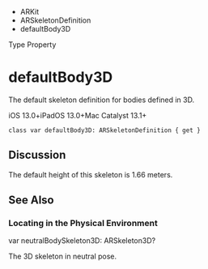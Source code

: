 

- ARKit
- ARSkeletonDefinition
-  defaultBody3D 

Type Property

# defaultBody3D

The default skeleton definition for bodies defined in 3D.

iOS 13.0+iPadOS 13.0+Mac Catalyst 13.1+

``` source
class var defaultBody3D: ARSkeletonDefinition { get }
```

## Discussion

The default height of this skeleton is 1.66 meters.

## See Also

### Locating in the Physical Environment

var neutralBodySkeleton3D: ARSkeleton3D?

The 3D skeleton in neutral pose.

